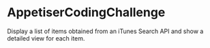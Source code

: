 # AppetiserCodingChallenge
Display a list of items obtained from an iTunes Search API and show a detailed view for each item.
